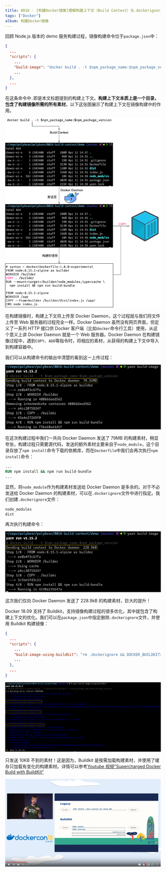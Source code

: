 ```yaml
---
title: 0016 - [构建Docker镜像]理解构建上下文（Build Context）与.dockerignore文件
tags: ["Docker"]
album: 构建Docker镜像
---
```


回顾 Node.js 版本的 demo 服务构建过程，镜像构建命令位于`package.json`中：

```json
{
  ...
  "scripts": {
    ...
    "build-image": "docker build . -t $npm_package_name:$npm_package_version",
    ...
  },
  ...
}
```

在这条命令中`.`即是本文标题提到的构建上下文。**构建上下文本质上是一个目录，包含了构建镜像所需的所有素材**。以下这张图展示了构建上下文在镜像构建中的作用。

![docker-build-context](/assets/images/2019/0016/docker-build-context.png)

在构建镜像时，构建上下文将上传至 Docker Daemon，这个过程就与我们将文件上传至 Web 服务器的过程完全一样。Docker Daemon 虽然没有网页界面，但定义了一系列 HTTP 接口供 Docker 客户端（比如`docker`命令行工具）使用，从这个意义上讲 Docker Daemon 就是一个 Web 服务器。Docker Daemon 在构建镜像过程中，遇到`COPY`、`ADD`等指令时，将相应的素材，从获得的构建上下文中导入到构建容器中。

我们可以从构建命令的输出中清楚的看到这一上传过程：

![sending-build-context](/assets/images/2019/0016/sending-build-context.png)

<!--more-->

在这次构建过程中我们一共向 Docker Daemon 发送了 79MB 的构建素材，稍显夸张，构建过程只需要源代码，发送的额外素材主要来自于`node_module`，这个目录存放了`npm install`命令下载的依赖库，而在`Dockerfile`中我们会再次执行`npm install`命令：

```dockerfile
...
RUN npm install && npm run build-bundle
...
```

显然，将`node_module`作为构建素材发送给 Docker Daemon 是多余的。对于不必发送给 Docker Daemon 的构建素材，可以在`.dockerignore`文件中进行指定。我们创建`.dockerignore`文件：

```
node_modules
dist
```

再次执行构建命令：

![build-using-dockerignore](/assets/images/2019/0016/build-using-dockerignore.png)

这次我们仅向 Docker Daemon 发送了 228.9kB 的构建素材，巨大的提升！

Docker 18.09 支持了 Buildkit，支持镜像构建过程的很多优化，其中就包含了构建上下文的优化。我们可以在`package.json`中指定删除`.dockerignore`文件，并使用 Buildkit 构建镜像：

```json
{
  ...
  "scripts": {
    ...
    "build-image-using-buildkit": "rm .dockerignore && DOCKER_BUILDKIT=1 docker build . -f Dockerfile.buildkit -t $npm_package_name:$npm_package_version",
    ...
  },
  ...
}
```

![build-using-buildkit](/assets/images/2019/0016/build-using-buildkit.png)

只发送 10KB 不到的素材！这是因为，Buildkit 是按需加载构建素材，并使用了缓存只加载有变化的构建素材。详情可以参考[Youtube 视频"Supercharged Docker Build with BuildKit"](https://blog.mobyproject.org/introducing-buildkit-17e056cc5317)

![buildkit-improvement](/assets/images/2019/0016/buildkit-improvement.png)

